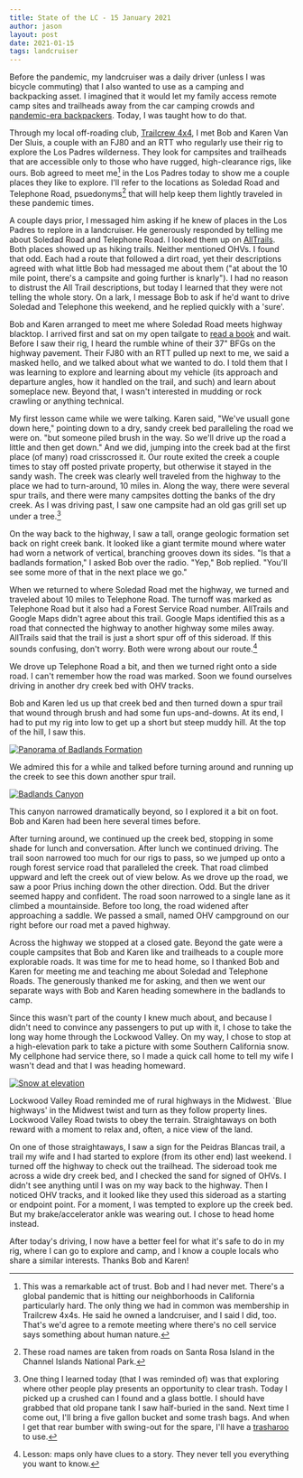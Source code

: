 ```yaml
---
title: State of the LC - 15 January 2021
author: jason
layout: post
date: 2021-01-15
tags: landcruiser
---
```


Before the pandemic, my landcruiser was a daily driver (unless I was bicycle commuting) that I also wanted to use as a camping and backpacking asset.  I imagined that it would let my family access remote camp sites and trailheads away from the car camping crowds and [pandemic-era backpackers](https://www.washingtonpost.com/lifestyle/travel/camping-hiking-book-sales/2020/10/08/fdedcf0c-fd26-11ea-9ceb-061d646d9c67_story.html).  Today, I was taught how to do that.

Through my local off-roading club, [Trailcrew 4x4](http://latrailcrew.com), I met Bob and Karen Van Der Sluis, a couple with an FJ80 and an RTT who regularly use their rig to explore the Los Padres wilderness.  They look for campsites and trailheads that are accessible only to those who have rugged, high-clearance rigs, like ours.  Bob agreed to meet me[^1] in the Los Padres today to show me a couple places they like to explore.  I'll refer to the locations as Soledad Road and Telephone Road, psuedonyms[^2] that will help keep them lightly traveled in these pandemic times.

A couple days prior, I messaged him asking if he knew of places in the Los Padres to replore in a landcruiser.  He generously responded by telling me about Soledad Road and Telephone Road.  I looked them up on [AllTrails](alltrails.com).  Both places showed up as hiking trails.  Neither mentioned OHVs.  I found that odd.  Each had a route that followed a dirt road, yet their descriptions agreed with what little Bob had messaged me about them ("at about the 10 mile point, there's a campsite and going further is knarly").  I had no reason to distrust the All Trail descriptions, but today I learned that they were not telling the whole story.  On a lark, I message Bob to ask if he'd want to drive Soledad and Telephone this weekend, and he replied quickly with a 'sure'.  

Bob and Karen arranged to meet me where Soledad Road meets highway blacktop.  I arrived first and sat on my open tailgate to [read a book](https://www.goodreads.com/book/show/7767021-who-fears-death) and wait.  Before I saw their rig, I heard the rumble whine of their 37" BFGs on the highway pavement.  Their FJ80 with an RTT pulled up next to me, we said a masked hello, and we talked about what we wanted to do.  I told them that I was learning to explore and learning about my vehicle (its approach and departure angles, how it handled on the trail, and such) and learn about someplace new.  Beyond that, I wasn't interested in mudding or rock crawling or anything technical.

My first lesson came while we were talking.  Karen said, "We've usuall gone down here," pointing down to a dry, sandy creek bed paralleling the road we were on. "but someone piled brush in the way.  So we'll drive up the road a little and then get down."  And we did, jumping into the creek bad at the first place (of many) road crisscrossed it.   Our route exited the creek a couple times to stay off posted private property, but otherwise it stayed in the sandy wash.  The creek was clearly well traveled from the highway to the place we had to turn-around, 10 miles in.  Along the way, there were several spur trails, and there were many campsites dotting the banks of the dry creek.  As I was driving past, I saw one campsite had an old gas grill set up under a tree.[^3]

On the way back to the highway, I saw a tall, orange geologic formation set back on right creek bank.  It looked like a giant termite mound where water had worn a network of vertical, branching grooves down its sides.  "Is that a badlands formation," I asked Bob over the radio.  "Yep," Bob replied.  "You'll see some more of that in the next place we go."

When we returned to where Soledad Road met the highway, we turned and traveled about 10 miles to Telephone Road.  The turnoff was marked as Telephone Road but it also had a Forest Service Road number.  AllTrails and Google Maps didn't agree about this trail.  Google Maps identified this as a road that connected the highway to another highway some miles away.  AllTrails said that the trail is just a short spur off of this sideroad.  If this sounds confusing, don't worry.  Both were wrong about our route.[^4]

We drove up Telephone Road a bit, and then we turned right onto a side road.  I can't remember how the road was marked.  Soon we found ourselves driving in another dry creek bed with OHV tracks.

Bob and Karen led us up that creek bed and then turned down a spur trail that wound through brush and had some fun ups-and-downs.  At its end, I had to put my rig into low to get up a short but steep muddy hill.  At the top of the hill, I saw this.

[![Panorama of Badlands Formation](/assets/images/sotlc-badlands-pano-thumbnail.jpg)](/assets/images/sotlc-badlands-pano.jpg)

We admired this for a while and talked before turning around and running up the creek to see this down another spur trail.

[![Badlands Canyon](/assets/images/sotlc-badlands-canyon-3-thumbnail.jpg)](/assets/images/sotlc-badlands-canyon-3.jpg)

This canyon narrowed dramatically beyond, so I explored it a bit on foot.  Bob and Karen had been here several times before.

After turning around, we continued up the creek bed, stopping in some shade for lunch and conversation.  After lunch we continued driving.  The trail soon narrowed too much for our rigs to pass, so we jumped up onto a rough forest service road that paralleled the creek.  That road climbed uppward and left the creek out of view below.  As we drove up the road, we saw a poor Prius inching down the other direction.  Odd.  But the driver seemed happy and confident.  The road soon narrowed to a single lane as it climbed a mountainside.  Before too long, the road widened after approaching a saddle.  We passed a small, named OHV campground on our right before our road met a paved highway.

Across the highway we stopped at a closed gate.  Beyond the gate were a couple campsites that Bob and Karen like and trailheads to a couple more explorable roads.  It was time for me to head home, so I thanked Bob and Karen for meeting me and teaching me about Soledad and Telephone Roads.  The generously thanked me for asking, and then we went our separate ways with Bob and Karen  heading somewhere in the badlands to camp.

Since this wasn't part of the county I knew much about, and because I didn't need to convince any passengers to put up with it, I chose to take the long way home through the Lockwood Valley.  On my way, I chose to stop at a high-elevation park to take a picture with some Southern California snow.  My cellphone had service there, so I made a quick call home to tell my wife I wasn't dead and that I was heading homeward.

[![Snow at elevation](/assets/images/sotlc-snow-thumbnail.jpg)](/assets/images/sotlc-snow.jpg)

Lockwood Valley Road reminded me of rural highways in the Midwest.  `Blue highways' in the Midwest twist and turn as they follow property lines.  Lockwood Valley Road twists to obey the terrain.  Straightaways on both reward with a moment to relax and, often, a nice view of the land.  

On one of those straightaways, I saw a sign for the Peidras Blancas trail, a trail my wife and I had started to explore (from its other end) last weekend.  I turned off the highway to check out the trailhead.  The sideroad took me across a wide dry creek bed, and I checked the sand for signed of OHVs.  I didn't see anything until I was on my way back to the highway.  Then I noticed OHV tracks, and it looked like they used this sideroad as a starting or endpoint point.  For a moment, I was tempted to explore up the creek bed.  But my brake/accelerator ankle was wearing out.  I chose to head home instead.

After today's driving, I now have a better feel for what it's safe to do in my rig, where I can go to explore and camp, and I know a couple locals who share a similar interests.  Thanks Bob and Karen!


[^1]:  This was a remarkable act of trust.  Bob and I had never met.  There's a global pandemic that is hitting our neighborhoods in California particularly hard.  The only thing we had in common was membership in Trailcrew 4x4s.  He said he owned a landcruiser, and I said I did, too.  That's we'd agree to a remote meeting where there's no cell service says something about human nature.

[^2]:  These road names are taken from roads on Santa Rosa Island in the Channel Islands National Park.

[^3]:  One thing I learned today (that I was reminded of) was that exploring where other people play presents an opportunity to clear trash.  Today I picked up a crushed can I found and a glass bottle.  I should have grabbed that old propane tank I saw half-buried in the sand.  Next time I come out, I'll bring a five gallon bucket and some trash bags.  And when I get that rear bumber with swing-out for the spare, I'll have a [trasharoo](https://sleeoffroad.com/products/stf1034/) to use.

[^4]:  Lesson:  maps only have clues to a story.  They never tell you everything you want to know.  
